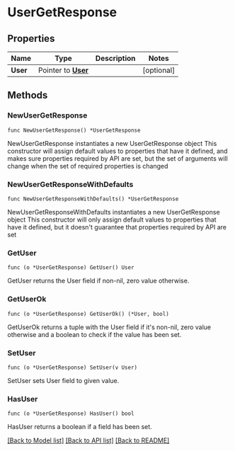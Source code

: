 # UserGetResponse

## Properties

Name | Type | Description | Notes
------------ | ------------- | ------------- | -------------
**User** | Pointer to [**User**](User.md) |  | [optional] 

## Methods

### NewUserGetResponse

`func NewUserGetResponse() *UserGetResponse`

NewUserGetResponse instantiates a new UserGetResponse object
This constructor will assign default values to properties that have it defined,
and makes sure properties required by API are set, but the set of arguments
will change when the set of required properties is changed

### NewUserGetResponseWithDefaults

`func NewUserGetResponseWithDefaults() *UserGetResponse`

NewUserGetResponseWithDefaults instantiates a new UserGetResponse object
This constructor will only assign default values to properties that have it defined,
but it doesn't guarantee that properties required by API are set

### GetUser

`func (o *UserGetResponse) GetUser() User`

GetUser returns the User field if non-nil, zero value otherwise.

### GetUserOk

`func (o *UserGetResponse) GetUserOk() (*User, bool)`

GetUserOk returns a tuple with the User field if it's non-nil, zero value otherwise
and a boolean to check if the value has been set.

### SetUser

`func (o *UserGetResponse) SetUser(v User)`

SetUser sets User field to given value.

### HasUser

`func (o *UserGetResponse) HasUser() bool`

HasUser returns a boolean if a field has been set.


[[Back to Model list]](../README.md#documentation-for-models) [[Back to API list]](../README.md#documentation-for-api-endpoints) [[Back to README]](../README.md)


